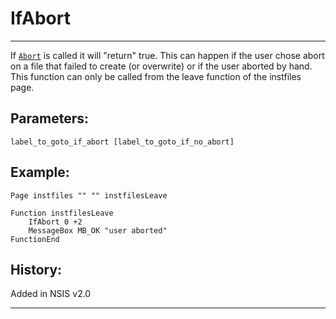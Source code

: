# IfAbort

---

If [`Abort`][1] is called it will "return" true. This can happen if the user chose abort on a file that failed to create (or overwrite) or if the user aborted by hand. This function can only be called from the leave function of the instfiles page.

## Parameters:

    label_to_goto_if_abort [label_to_goto_if_no_abort]

## Example:

	Page instfiles "" "" instfilesLeave
	 
	Function instfilesLeave
		IfAbort 0 +2
		MessageBox MB_OK "user aborted"
	FunctionEnd

## History:

Added in NSIS v2.0

---

[1]: Abort.markdown